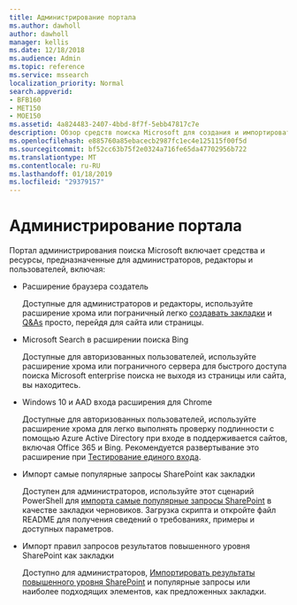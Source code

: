 ```yaml
---
title: Администрирование портала
ms.author: dawholl
author: dawholl
manager: kellis
ms.date: 12/18/2018
ms.audience: Admin
ms.topic: reference
ms.service: mssearch
localization_priority: Normal
search.appverid:
- BFB160
- MET150
- MOE150
ms.assetid: 4a824483-2407-4bbd-8f7f-5ebb47817c7e
description: Обзор средств поиска Microsoft для создания и импортировать результаты, автоматический вход в систему и поиск в любом месте
ms.openlocfilehash: e885760a85ebacecb2987fc1ec4e125115f00f5d
ms.sourcegitcommit: bf52cc63b75f2e0324a716fe65da47702956b722
ms.translationtype: MT
ms.contentlocale: ru-RU
ms.lasthandoff: 01/18/2019
ms.locfileid: "29379157"
---
```

# <a name="admin-portal-tools"></a>Администрирование портала

Портал администрирования поиска Microsoft включает средства и ресурсы, предназначенные для администраторов, редакторы и пользователей, включая:
  
- Расширение браузера создатель
    
    Доступные для администраторов и редакторы, используйте расширение хрома или пограничный легко [создавать закладки](create-bookmarks.md) и [Q&As](create-qas.md) просто, перейдя для сайта или страницы. 
    
- Microsoft Search в расширении поиска Bing
    
    Доступные для авторизованных пользователей, используйте расширение хрома или пограничного сервера для быстрого доступа поиска Microsoft enterprise поиска не выходя из страницы или сайта, вы находитесь.
    
- Windows 10 и AAD входа расширения для Chrome
    
    Доступные для авторизованных пользователей, используйте расширение хрома для легко выполнять проверку подлинности с помощью Azure Active Directory при входе в поддерживается сайтов, включая Office 365 и Bing. Рекомендуется развертывание это расширение при [Тестирование единого входа](test-single-sign-on.md).
    
- Импорт самые популярные запросы SharePoint как закладки
    
    Доступен для администраторов, используйте этот сценарий PowerShell для [импорта самые популярные запросы SharePoint](import-sharepoint-promoted-results-and-top-queries.md) в качестве закладки черновиков. Загрузка скрипта и откройте файл README для получения сведений о требованиях, примеры и доступных параметров. 
    
- Импорт правил запросов результатов повышенного уровня SharePoint как закладки
    
    Доступно для администраторов, [Импортировать результаты повышенного уровня SharePoint](import-sharepoint-promoted-results-and-top-queries.md) и популярные запросы или наиболее подходящих элементов, как предложенных закладки. 

  

